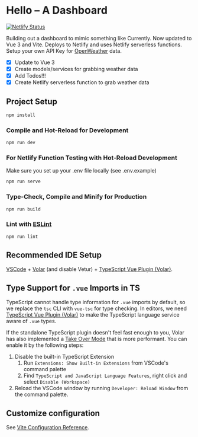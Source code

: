 # Hello – A Dashboard

[![Netlify Status](https://api.netlify.com/api/v1/badges/98593b98-f4c9-4ed4-904a-8aa2886faf5e/deploy-status)](https://app.netlify.com/sites/loving-austin-7e5db8/deploys)

Building out a dashboard to mimic something like Currently. Now updated to Vue 3 and Vite. Deploys to Netlify and
uses Netlify serverless functions. Setup your own API Key for [OpenWeather](https://openweathermap.org/api) data.

- [x] Update to Vue 3
- [x] Create models/services for grabbing weather data
- [x] Add Todos!!!
- [x] Create Netlify serverless function to grab weather data

## Project Setup

```sh
npm install
```

### Compile and Hot-Reload for Development

```sh
npm run dev
```

### For Netlify Function Testing with Hot-Reload Development
Make sure you set up your .env file locally (see .env.example)

```sh
npm run serve
```

### Type-Check, Compile and Minify for Production

```sh
npm run build
```

### Lint with [ESLint](https://eslint.org/)

```sh
npm run lint
```

## Recommended IDE Setup

[VSCode](https://code.visualstudio.com/) + [Volar](https://marketplace.visualstudio.com/items?itemName=johnsoncodehk.volar) (and disable Vetur) + [TypeScript Vue Plugin (Volar)](https://marketplace.visualstudio.com/items?itemName=johnsoncodehk.vscode-typescript-vue-plugin).

## Type Support for `.vue` Imports in TS

TypeScript cannot handle type information for `.vue` imports by default, so we replace the `tsc` CLI with `vue-tsc` for type checking. In editors, we need [TypeScript Vue Plugin (Volar)](https://marketplace.visualstudio.com/items?itemName=johnsoncodehk.vscode-typescript-vue-plugin) to make the TypeScript language service aware of `.vue` types.

If the standalone TypeScript plugin doesn't feel fast enough to you, Volar has also implemented a [Take Over Mode](https://github.com/johnsoncodehk/volar/discussions/471#discussioncomment-1361669) that is more performant. You can enable it by the following steps:

1. Disable the built-in TypeScript Extension
    1) Run `Extensions: Show Built-in Extensions` from VSCode's command palette
    2) Find `TypeScript and JavaScript Language Features`, right click and select `Disable (Workspace)`
2. Reload the VSCode window by running `Developer: Reload Window` from the command palette.

## Customize configuration

See [Vite Configuration Reference](https://vitejs.dev/config/).

